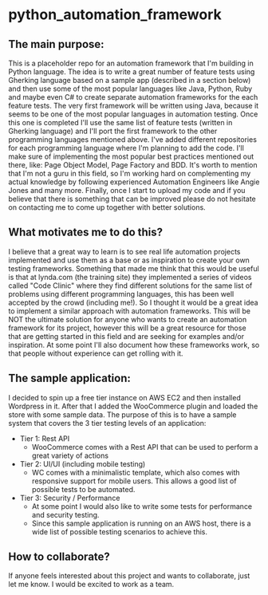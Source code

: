 # python_automation_framework

## The main purpose:
This is a placeholder repo for an automation framework that I'm building in Python language. The idea is to write a great number of feature tests using Gherking language based on a sample app (described in a section below) and then use some of the most popular languages like Java, Python, Ruby and maybe even C# to create separate automation frameworks for the each feature tests. 
The very first framework will be written using Java, because it seems to be one of the most popular languages in automation testing. Once this one is completed I'll use the same list of feature tests (written in Gherking language) and I'll port the first framework to the other programming languages mentioned above. I've added different repositories for each programming language where I'm planning to add the code.
I'll make sure of implementing the most popular best practices mentioned out there, like: Page Object Model, Page Factory and BDD. It's worth to mention that I'm not a guru in this field, so I'm working hard on complementing my actual knowledge by following experienced Automation Engineers like Angie Jones and many more.
Finally, once I start to upload my code and if you believe that there is something that can be improved please do not hesitate on contacting me to come up together with better solutions.

## What motivates me to do this?
I believe that a great way to learn is to see real life automation projects implemented and use them as a base or as inspiration to create your own testing frameworks. Something that made me think that this would be useful is that at lynda.com (the training site) they implemented a series of videos called "Code Clinic" where they find different solutions for the same list of problems using different programming languages, this has been well accepted by the crowd (including me!). So I thought it would be a great idea to implement a similar approach with automation frameworks. 
This will be NOT the ultimate solution for anyone who wants to create an automation framework for its project, however this will be a great resource for those that are getting started in this field and are seeking for examples and/or inspiration.
At some point I'll also document how these frameworks work, so that people without experience can get rolling with it.

## The sample application:
I decided to spin up a free tier instance on AWS EC2 and then installed Wordpress in it. After that I added the WooCommerce plugin and loaded the store with some sample data. The purpose of this is to have a sample system that covers the 3 tier testing levels of an application:
- Tier 1: Rest API
    - WooCommerce comes with a Rest API that can be used to perform a great variety of actions
- Tier 2: UI/UI (including mobile testing)
    - WC comes with a minimalistic template, which also comes with responsive support for mobile users. This allows a good list of possible tests to be automated.
- Tier 3: Security / Performance
    - At some point I would also like to write some tests for performance and security testing.
    - Since this sample application is running on an AWS host, there is a wide list of possible testing scenarios to achieve this.

## How to collaborate?
If anyone feels interested about this project and wants to collaborate, just let me know. I would be excited to work as a team.
